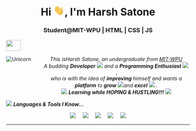 

<p align="center"></p>
<h1 align="center">Hi <img src="https://raw.githubusercontent.com/ABSphreak/ABSphreak/master/gifs/Hi.gif" width="30px">, I'm Harsh Satone</h1>
<h3 align="center">Student@MIT-WPU | HTML | CSS | JS</h3>
<p align="center">

 <a href = "mailto: harshsatone2@gmail.com"><img align="center" src="https://simpleicons.org/icons/gmail.svg" height="30" width="40" /></a>
</p>
</p>


<img height="100" width="100" align="left" width=300px alt="Unicorn" src="https://media.giphy.com/media/3ohs4BSacFKI7A717y/giphy.gif" />
<p align="center">
  <em>
    This isHarsh Satone, an undergraduate from <a href="https://mitwpu.edu.in/"> MIT-WPU</a> <br>
    A budding <b> Developer</b> <img src="https://github.com/TheDudeThatCode/TheDudeThatCode/blob/master/Assets/Developer.gif" width="30px"> and a <b>Programming Enthusiast</b>&nbsp;<img src="https://github.com/TheDudeThatCode/TheDudeThatCode/blob/master/Assets/Designer.gif" width="36px">&nbsp,<br>who is    with the idea of <b>improving</b> himself and wants a <b>platform</b> to 
    <b>grow</b> <img src="https://github.com/TheDudeThatCode/TheDudeThatCode/blob/master/Assets/Rocket.gif" width="18px">and 
    <b>excel</b> <img src="https://github.com/TheDudeThatCode/TheDudeThatCode/blob/master/Assets/Medal.gif" width="20px">&nbsp.
  </em> 
  <br>
  <img src="https://media.giphy.com/media/VgCDAzcKvsR6OM0uWg/giphy.gif" width="50" /> <b><i>Learning while HOPING & HUSTLING!!!</i></b> <img src="https://media.giphy.com/media/7j2hfyeVcDtf2/giphy.gif" width="50" />
</p>



<img src="https://media.giphy.com/media/ObNTw8Uzwy6KQ/giphy.gif" width="30px">&nbsp;***Languages & Tools I Know...***
<p align="center">
  <code> <img height="50" src="https://cdn-icons-png.flaticon.com/128/1051/1051277.png"> </code>
  <code> <img height="50" src="https://cdn-icons-png.flaticon.com/128/919/919826.png"> </code>
  <code> <img height="50" src="https://cdn-icons-png.flaticon.com/128/5968/5968292.png"> </code>
  <code> <img height="50" src="https://cdn-icons.flaticon.com/png/128/3665/premium/3665923.png?token=exp=1643956845~hmac=342b44065cc74b86fe6f12e8ef2f00fa"> </code>
  <code> <img height="50" src="https://cdn-icons-png.flaticon.com/128/6132/6132222.png"> </code>
  </code>
  <hr>
 

